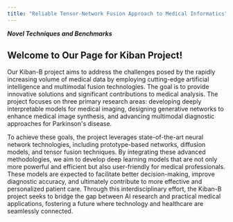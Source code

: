 ```yaml
---
title: "Reliable Tensor-Network Fusion Approach to Medical Informatics"
---
```

 ***Novel Techniques and Benchmarks***

## Welcome to Our Page for Kiban Project!

Our Kiban-B project aims to address the challenges posed by the rapidly increasing volume of medical data by employing cutting-edge artificial intelligence and multimodal fusion technologies. The goal is to provide innovative solutions and significant contributions to medical analysis. The project focuses on three primary research areas: developing deeply interpretable models for medical imaging, designing generative networks to enhance medical image synthesis, and advancing multimodal diagnostic approaches for Parkinson's disease.

To achieve these goals, the project leverages state-of-the-art neural network technologies, including prototype-based networks, diffusion models, and tensor fusion techniques. By integrating these advanced methodologies, we aim to develop deep learning models that are not only more powerful and efficient but also user-friendly for medical professionals. These models are expected to facilitate better decision-making, improve diagnostic accuracy, and ultimately contribute to more effective and personalized patient care. Through this interdisciplinary effort, the Kiban-B project seeks to bridge the gap between AI research and practical medical applications, fostering a future where technology and healthcare are seamlessly connected.